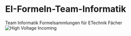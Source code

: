# EI-Formeln-Team-Informatik
Team Informatik Formelsammlungen für ETechnik Fächer 
![High Voltage Incoming](https://upload.wikimedia.org/wikipedia/commons/thumb/a/a9/High_voltage_warning.svg/2000px-High_voltage_warning.svg.png "High Voltage Warning")
